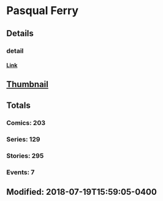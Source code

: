 # Pasqual  Ferry 
## Details
### detail
#### [Link](http://marvel.com/comics/creators/365/pasqual_ferry?utm_campaign=apiRef&utm_source=225578a89fc76f3d20fbffda5d17a88d)
## [Thumbnail](http://i.annihil.us/u/prod/marvel/i/mg/b/f0/4c0fe9ba1343e.jpg)
## Totals
### Comics: 203
### Series: 129
### Stories: 295
### Events: 7
## Modified: 2018-07-19T15:59:05-0400